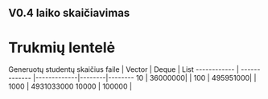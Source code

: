 ﻿## V0.4 laiko skaičiavimas
# Trukmių lentelė
Generuotų studentų skaičius faile | Vector | Deque | List
------------ | ------------- |-------------|--------|--------
10 | 36000000| | 
100 | 495951000| | 
1000 | 4931033000
10000 | 
100000 | 
